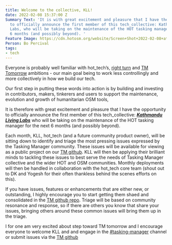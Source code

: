 ```yaml
---
title: Welcome to the collective, KLL!
date: 2022-02-08 15:37:00 Z
Summary Text: 'It is with great excitement and pleasure that I have the opportunity
  to officially announce the first member of this tech_collective: Kathmandu Living
  Labs, who will be taking on the maintenance of the HOT tasking manager for the next
  6 months (and possibly beyond). '
Feature Image: https://cdn.hotosm.org/website/Screen+Shot+2022-02-08+at+4.39.26+pm.png
Person: Bo Percival
tags:
- tech
---
```


Everyone is probably well familiar with hot_tech’s, [right turn](https://docs.google.com/document/d/1ATrtqB4FbUmZN3TB1dCRXEeJI9Uvg82UWII_jxIkTEw/edit?usp=sharing)  and  [TM Tomorrow](https://docs.google.com/document/d/1tTT4oKUN34FThzbNFZKfj0lhQOMRB4uTF1n2rO1iHrc/edit?usp=sharing) ambitions - our main goal being to work less controllingly and more collectively in how we build our tech. 

Our first step in putting these words into action is by building and investing in contributors, makers, tinkerers and users to support the maintenance, evolution and growth of humanitarian OSM tools, 

It is therefore with great excitement and pleasure that I have the opportunity to officially announce the first member of this tech_collective: [___Kathmandu Living Labs___](https://www.kathmandulivinglabs.org/) who will be taking on the maintenance of the HOT tasking manager for the next 6 months (and possibly beyond). 

Each month, KLL, hot_tech (and a future community product owner), will be sitting down to identify and triage the most pressing issues expressed by the Tasking Manager community. These issues will be available for viewing as a public project on our [TM github](https://github.com/hotosm/tasking-manager).  KLL will then be applying their brilliant minds to tackling these issues to best serve the needs of Tasking Manager collective and the wider HOT and OSM communities. Monthly deployments will then be handled in collaboration with the hot_tech core team (shout out to DK and Yogesh for their often thankless behind the scenes efforts on this).

If you have issues, features or enhancements that are either new, or outstanding, I highly encourage you to start getting them shaed and consolidated in the [TM github repo](https://github.com/hotosm/tasking-manager). Triage will be based on community resonance and response, so if there are others you know that share your issues, bringing others around these common issues will bring them up in the triage. 

I for one am very excited about step toward TM tomorrow and I encourage everyone to welcome KLL and and engage in the [#tasking-manager](https://hotosm.slack.com/archives/C319P09PB) channel or submit issues via the [TM github](https://github.com/hotosm/tasking-manager)